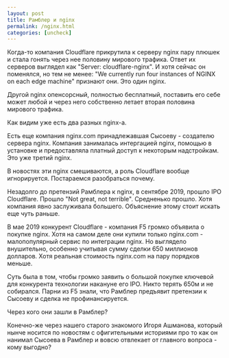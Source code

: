 ```yaml
---
layout: post
title: Рамблер и nginx
permalink: /nginx.html
categories: [uncheck]
---
```


Когда-то компания Cloudflare прикрутила к серверу nginx пару плюшек и стала гонять через нее половину мирового трафика. 
Ответ их серверов выглядел как "Server: cloudflare-nginx". 
И хотя сейчас он поменялся, но тем не менее: "We currently run four instances of NGINX on each edge machine" признают они.
Это один nginx.

Другой nginx опенсорсный, полностью бесплатный, поставить его себе может любой и через него собственно летает вторая половина мирового трафика.

Как видим уже есть два разных nginx-а.

Есть еще компания nginx.com принадлежавшая Сысоеву - создателю сервера nginx. 
Компания занималась интергацией nginx, помощью в установке и предоставляла платный доступ к некоторым надстройкам. 
Это уже третий nginx.

В новостях эти nginx смешиваются, а роль Cloudflare вообще игнорируется. Постараемся разобраться почему.

Незадолго до претензий Рамблера к nginx, в сентябре 2019, прошло IPO Cloudflare. Прошло "Not great, not terrible". 
Средненько прошло. Хотя компания явно заслуживала большего. Объяснение этому стоит искать еще чуть раньше.

В мае 2019 конкурент Cloudflare - компания F5 громко объявила о покупке nginx.
Хотя на самом деле они купили только nginx.com - малопопулярный сервис по интеграции nginx.
Но выглядело внушительно, особенно учитывая сумму сделки 650 миллионов долларов.
Хотя реальная стоимость nginx.com на пару порядков меньше.

Суть была в том, чтобы громко заявить о большой покупке ключевой для конкурента технологии накануне его IPO.
Никто терять 650м и не собирался. 
Парни из F5 знали, что Рамблер предъявит претензии к Сысоеву и сделка не профинансируется.

Через кого они зашли в Рамблер?

Конечно-же через нашего старого знакомого Игоря Ашманова, который нынче носится по новостям с офигительными историями про то как он нанимал Сысоева в Рамблер и вовсю отвлекает от главного вопроса - кому выгодно?
